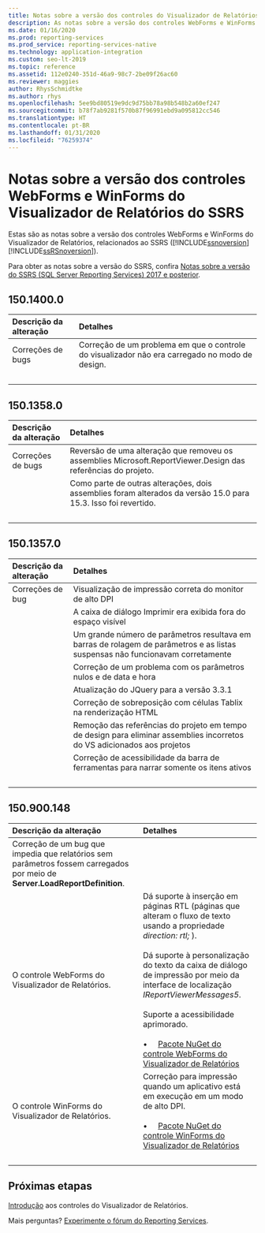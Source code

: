 ```yaml
---
title: Notas sobre a versão dos controles do Visualizador de Relatórios
description: As notas sobre a versão dos controles WebForms e WinForms do Visualizador de Relatórios, relacionados ao Reporting Services.
ms.date: 01/16/2020
ms.prod: reporting-services
ms.prod_service: reporting-services-native
ms.technology: application-integration
ms.custom: seo-lt-2019
ms.topic: reference
ms.assetid: 112e0240-351d-46a9-98c7-2be09f26ac60
ms.reviewer: maggies
author: RhysSchmidtke
ms.author: rhys
ms.openlocfilehash: 5ee9bd80519e9dc9d75bb78a98b548b2a60ef247
ms.sourcegitcommit: b78f7ab9281f570b87f96991ebd9a095812cc546
ms.translationtype: HT
ms.contentlocale: pt-BR
ms.lasthandoff: 01/31/2020
ms.locfileid: "76259374"
---
```

# <a name="release-notes-for-report-viewer-controls-for-webforms-and-winforms-of-ssrs"></a>Notas sobre a versão dos controles WebForms e WinForms do Visualizador de Relatórios do SSRS

Estas são as notas sobre a versão dos controles WebForms e WinForms do Visualizador de Relatórios, relacionados ao SSRS ([!INCLUDE[ssnoversion](../../includes/ssnoversion-md.md)] [!INCLUDE[ssRSnoversion](../../includes/ssrsnoversion-md.md)]).

Para obter as notas sobre a versão do SSRS, confira [Notas sobre a versão do SSRS (SQL Server Reporting Services) 2017 e posterior](../release-notes-reporting-services.md).

## <a name="15014000"></a>150.1400.0
| Descrição da alteração | Detalhes |
| :----------------- | :------ |
| Correções de bugs | Correção de um problema em que o controle do visualizador não era carregado no modo de design. |
| &nbsp; | &nbsp; |

## <a name="15013580"></a>150.1358.0
| Descrição da alteração | Detalhes |
| :----------------- | :------ |
| Correções de bugs | Reversão de uma alteração que removeu os assemblies Microsoft.ReportViewer.Design das referências do projeto. |
|           | Como parte de outras alterações, dois assemblies foram alterados da versão 15.0 para 15.3. Isso foi revertido. |
| &nbsp; | &nbsp; |

## <a name="15013570"></a>150.1357.0
| Descrição da alteração | Detalhes |
| :----------------- | :------ |
| Correções de bug  | Visualização de impressão correta do monitor de alto DPI |
|            | A caixa de diálogo Imprimir era exibida fora do espaço visível |
|            | Um grande número de parâmetros resultava em barras de rolagem de parâmetros e as listas suspensas não funcionavam corretamente |
|            | Correção de um problema com os parâmetros nulos e de data e hora |
|            | Atualização do JQuery para a versão 3.3.1 |
|            | Correção de sobreposição com células Tablix na renderização HTML |
|            | Remoção das referências do projeto em tempo de design para eliminar assemblies incorretos do VS adicionados aos projetos |
|            | Correção de acessibilidade da barra de ferramentas para narrar somente os itens ativos |
| &nbsp; | &nbsp; |

## <a name="150900148"></a>150.900.148

| Descrição da alteração | Detalhes |
| :----------------- | :------ |
| Correção de um bug que impedia que relatórios sem parâmetros fossem carregados por meio de **Server.LoadReportDefinition**. | &nbsp; |
| O controle WebForms do Visualizador de Relatórios. | Dá suporte à inserção em páginas RTL (páginas que alteram o fluxo de texto usando a propriedade *direction: rtl;* ).<br/><br/>Dá suporte à personalização do texto da caixa de diálogo de impressão por meio da interface de localização *IReportViewerMessages5*.<br/><br/>Suporte a acessibilidade aprimorado.<br/><br/>&bull; &nbsp; &nbsp; [Pacote NuGet do controle WebForms do Visualizador de Relatórios](https://www.nuget.org/packages/Microsoft.ReportingServices.ReportViewerControl.Webforms/150.900.148) |
| O controle WinForms do Visualizador de Relatórios. | Correção para impressão quando um aplicativo está em execução em um modo de alto DPI.<br/><br/>&bull; &nbsp; &nbsp; [Pacote NuGet do controle WinForms do Visualizador de Relatórios](https://www.nuget.org/packages/Microsoft.ReportingServices.ReportViewerControl.Winforms/150.900.148) |
| &nbsp; | &nbsp; |

## <a name="next-steps"></a>Próximas etapas

[Introdução](integrating-reporting-services-using-reportviewer-controls-get-started.md) aos controles do Visualizador de Relatórios.

Mais perguntas? [Experimente o fórum do Reporting Services](https://go.microsoft.com/fwlink/?LinkId=620231).

